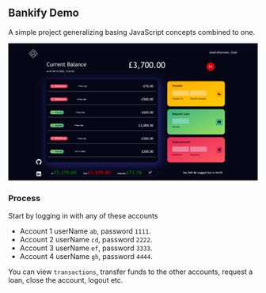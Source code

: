 ## Bankify Demo

A simple project generalizing basing JavaScript concepts combined to one.

![Sample Bankifier Screenshot](assets/images/screenshot.png)

### Process

Start by logging in with any of these accounts

- Account 1 userName `ab`, password `1111`.
- Account 2 userName `cd`, password `2222`.
- Account 3 userName `ef`, password `3333`.
- Account 4 userName `gh`, password `4444`.

You can view `transactions`, transfer funds to the other accounts, request a loan, close the account, logout etc.
